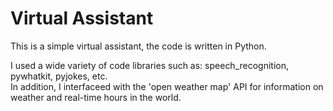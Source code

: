 # Virtual Assistant

This is a simple virtual assistant, the code is written in Python.

I used a wide variety of code libraries such as: speech_recognition, pywhatkit, pyjokes, etc. <br>
In addition, I interfaceed with the 'open weather map' API for information on weather and real-time hours in the world.

